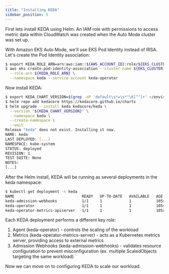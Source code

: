 ```yaml
---
title: "Installing KEDA"
sidebar_position: 5
---
```


First lets install KEDA using Helm. An IAM role with permissions to access metric data within CloudWatch was created when the Auto Mode cluster was set up.

With Amazon EKS Auto Mode, we'll use EKS Pod Identity instead of IRSA. Let's create the Pod Identity association:

```bash
$ export KEDA_ROLE_ARN=arn:aws:iam::${AWS_ACCOUNT_ID}:role/${EKS_CLUSTER_AUTO_NAME}-keda
$ aws eks create-pod-identity-association --cluster-name ${EKS_CLUSTER_AUTO_NAME} \
  --role-arn ${KEDA_ROLE_ARN} \
  --namespace keda --service-account keda-operator
```

Now install KEDA:

```bash
$ export KEDA_CHART_VERSION=$(grep -oP 'default\s*=\s*"\K[^"]+' ~/environment/eks-workshop/modules/autoscaling/workloads/keda/.workshop/terraform/vars.tf | tail -1)
$ helm repo add kedacore https://kedacore.github.io/charts
$ helm upgrade --install keda kedacore/keda \
  --version "${KEDA_CHART_VERSION}" \
  --namespace keda \
  --create-namespace \
  --wait
Release "keda" does not exist. Installing it now.
NAME: keda
LAST DEPLOYED: [...]
NAMESPACE: kube-system
STATUS: deployed
REVISION: 1
TEST SUITE: None
NOTES:
[...]
```

After the Helm install, KEDA will be running as several deployments in the keda namespace:

```bash
$ kubectl get deployment -n keda
NAME                              READY   UP-TO-DATE   AVAILABLE   AGE
keda-admission-webhooks           1/1     1            1           105s
keda-operator                     1/1     1            1           105s
keda-operator-metrics-apiserver   1/1     1            1           105s
```

Each KEDA deployment performs a different key role:

1. Agent (keda-operator) - controls the scaling of the workload
2. Metrics (keda-operator-metrics-server) - acts as a Kubernetes metrics server, providing access to external metrics
3. Admission Webhooks (keda-admission-webhooks) - validates resource configuration to prevent misconfiguration (ex. multiple ScaledObjects targeting the same workload)

Now we can move on to configuring KEDA to scale our workload.
